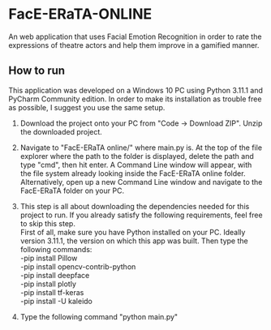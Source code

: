 # FacE-ERaTA-ONLINE
An web application that uses Facial Emotion Recognition in order to rate the expressions of theatre actors and help them improve in a gamified manner.

## How to run
This application was developed on a Windows 10 PC using Python 3.11.1 and PyCharm Community edition. In order to make its installation as trouble free as possible, I suggest you use the same setup.
1) Download the project onto your PC from "Code -> Download ZIP". Unzip the downloaded project.
2) Navigate to "FacE-ERaTA online/" where main.py is. At the top of the file explorer where the path to the folder is displayed, delete the path and type "cmd", then hit enter. A Command Line window will appear, with the file system already looking inside the FacE-ERaTA online folder. Alternatively, open up a new Command Line window and navigate to the FacE-ERaTA folder on your PC.
3) This step is all about downloading the dependencies needed for this project to run. If you already satisfy the following requirements, feel free to skip this step.<br>
First of all, make sure you have Python installed on your PC. Ideally version 3.11.1, the version on which this app was built. Then type the following commands:<br>
   -pip install Pillow<br>
   -pip install opencv-contrib-python<br>
   -pip install deepface<br>
   -pip install plotly<br>
   -pip install tf-keras<br>
   -pip install -U kaleido

4) Type the following command "python main.py"
